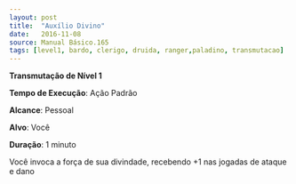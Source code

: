 ```yaml
---
layout: post
title:  "Auxílio Divino"
date:   2016-11-08
source: Manual Básico.165
tags: [level1, bardo, clerigo, druida, ranger,paladino, transmutacao]
---
```


**Transmutação de Nível 1**

**Tempo de Execução**: Ação Padrão

**Alcance**: Pessoal

**Alvo**: Você

**Duração**: 1 minuto

Você invoca a força de sua divindade, recebendo +1 nas jogadas de ataque e dano